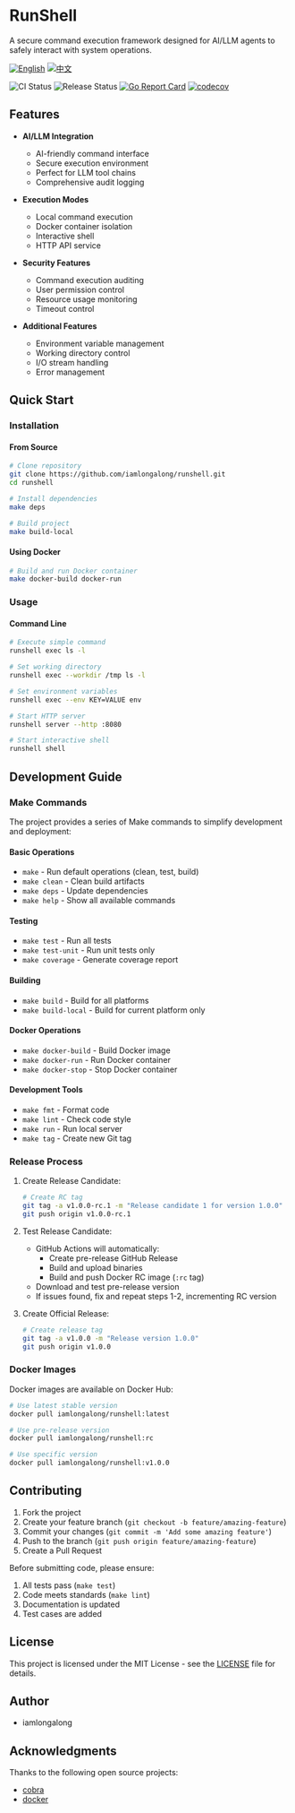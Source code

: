 # RunShell

A secure command execution framework designed for AI/LLM agents to safely interact with system operations.

[![English](https://img.shields.io/badge/README-English-blue)](README.md) [![中文](https://img.shields.io/badge/README-中文-red)](README.cn.md)

![CI Status](https://github.com/iamlongalong/runshell/workflows/CI/badge.svg)
![Release Status](https://github.com/iamlongalong/runshell/workflows/Release/badge.svg)
[![Go Report Card](https://goreportcard.com/badge/github.com/iamlongalong/runshell)](https://goreportcard.com/report/github.com/iamlongalong/runshell)
[![codecov](https://codecov.io/gh/iamlongalong/runshell/branch/main/graph/badge.svg)](https://codecov.io/gh/iamlongalong/runshell)

## Features

- **AI/LLM Integration**
  - AI-friendly command interface
  - Secure execution environment
  - Perfect for LLM tool chains
  - Comprehensive audit logging

- **Execution Modes**
  - Local command execution
  - Docker container isolation
  - Interactive shell
  - HTTP API service

- **Security Features**
  - Command execution auditing
  - User permission control
  - Resource usage monitoring
  - Timeout control

- **Additional Features**
  - Environment variable management
  - Working directory control
  - I/O stream handling
  - Error management

## Quick Start

### Installation

#### From Source

```bash
# Clone repository
git clone https://github.com/iamlongalong/runshell.git
cd runshell

# Install dependencies
make deps

# Build project
make build-local
```

#### Using Docker

```bash
# Build and run Docker container
make docker-build docker-run
```

### Usage

#### Command Line

```bash
# Execute simple command
runshell exec ls -l

# Set working directory
runshell exec --workdir /tmp ls -l

# Set environment variables
runshell exec --env KEY=VALUE env

# Start HTTP server
runshell server --http :8080

# Start interactive shell
runshell shell
```

## Development Guide

### Make Commands

The project provides a series of Make commands to simplify development and deployment:

#### Basic Operations
- `make` - Run default operations (clean, test, build)
- `make clean` - Clean build artifacts
- `make deps` - Update dependencies
- `make help` - Show all available commands

#### Testing
- `make test` - Run all tests
- `make test-unit` - Run unit tests only
- `make coverage` - Generate coverage report

#### Building
- `make build` - Build for all platforms
- `make build-local` - Build for current platform only

#### Docker Operations
- `make docker-build` - Build Docker image
- `make docker-run` - Run Docker container
- `make docker-stop` - Stop Docker container

#### Development Tools
- `make fmt` - Format code
- `make lint` - Check code style
- `make run` - Run local server
- `make tag` - Create new Git tag

### Release Process

1. Create Release Candidate:
   ```bash
   # Create RC tag
   git tag -a v1.0.0-rc.1 -m "Release candidate 1 for version 1.0.0"
   git push origin v1.0.0-rc.1
   ```

2. Test Release Candidate:
   - GitHub Actions will automatically:
     - Create pre-release GitHub Release
     - Build and upload binaries
     - Build and push Docker RC image (`:rc` tag)
   - Download and test pre-release version
   - If issues found, fix and repeat steps 1-2, incrementing RC version

3. Create Official Release:
   ```bash
   # Create release tag
   git tag -a v1.0.0 -m "Release version 1.0.0"
   git push origin v1.0.0
   ```

### Docker Images

Docker images are available on Docker Hub:

```bash
# Use latest stable version
docker pull iamlongalong/runshell:latest

# Use pre-release version
docker pull iamlongalong/runshell:rc

# Use specific version
docker pull iamlongalong/runshell:v1.0.0
```

## Contributing

1. Fork the project
2. Create your feature branch (`git checkout -b feature/amazing-feature`)
3. Commit your changes (`git commit -m 'Add some amazing feature'`)
4. Push to the branch (`git push origin feature/amazing-feature`)
5. Create a Pull Request

Before submitting code, please ensure:

1. All tests pass (`make test`)
2. Code meets standards (`make lint`)
3. Documentation is updated
4. Test cases are added

## License

This project is licensed under the MIT License - see the [LICENSE](LICENSE) file for details.

## Author

- iamlongalong

## Acknowledgments

Thanks to the following open source projects:

- [cobra](https://github.com/spf13/cobra)
- [docker](https://github.com/docker/docker) 